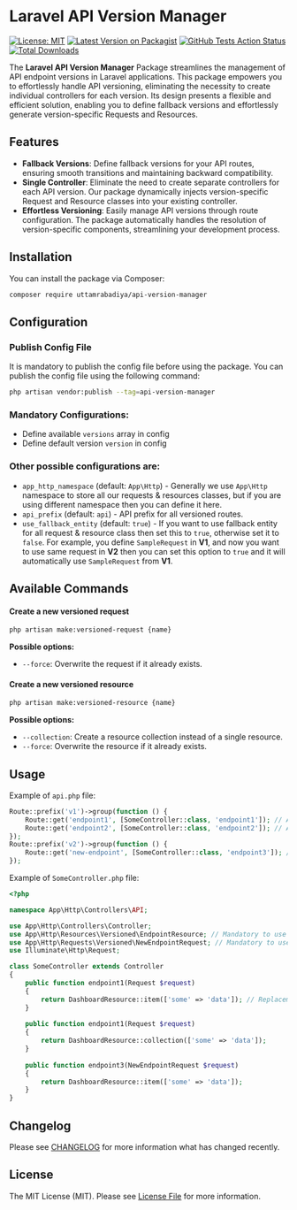 # Laravel API Version Manager

[![License: MIT](https://img.shields.io/badge/License-MIT-blue.svg)](https://opensource.org/licenses/MIT)
[![Latest Version on Packagist](https://img.shields.io/packagist/v/uttamrabadiya/api-version-manager.svg)](https://packagist.org/packages/uttamrabadiya/api-version-manager)
[![GitHub Tests Action Status](https://img.shields.io/github/actions/workflow/status/uttamrabadiya/api-version-manager/tests.yml?branch=main&label=tests)](https://github.com/uttamrabadiya/api-version-manager/actions?query=workflow%3Atests+branch%3Amain)
[![Total Downloads](https://img.shields.io/packagist/dt/uttamrabadiya/api-version-manager.svg)](https://packagist.org/packages/uttamrabadiya/api-version-manager)

The **Laravel API Version Manager** Package streamlines the management of API endpoint versions in Laravel applications. This package empowers you to effortlessly handle API versioning, eliminating the necessity to create individual controllers for each version. Its design presents a flexible and efficient solution, enabling you to define fallback versions and effortlessly generate version-specific Requests and Resources.


## Features
- **Fallback Versions**: Define fallback versions for your API routes, ensuring smooth transitions and maintaining backward compatibility.
- **Single Controller**: Eliminate the need to create separate controllers for each API version. Our package dynamically injects version-specific Request and Resource classes into your existing controller.
- **Effortless Versioning**: Easily manage API versions through route configuration. The package automatically handles the resolution of version-specific components, streamlining your development process.


## Installation
You can install the package via Composer:

```bash
composer require uttamrabadiya/api-version-manager
```

## Configuration

### Publish Config File
It is mandatory to publish the config file before using the package. You can publish the config file using the following command:
```bash
php artisan vendor:publish --tag=api-version-manager
```

### Mandatory Configurations:
- Define available `versions` array in config
- Define default version `version` in config

### Other possible configurations are:
- `app_http_namespace` (default: `App\Http`) - Generally we use `App\Http` namespace to store all our requests & resources classes, but if you are using different namespace then you can define it here.
- `api_prefix` (default: `api`) - API prefix for all versioned routes.
- `use_fallback_entity` (default: `true`) - If you want to use fallback entity for all request & resource class then set this to `true`, otherwise set it to `false`. For example, you define `SampleRequest` in **V1**, and now you want to use same request in **V2** then you can set this option to `true` and it will automatically use `SampleRequest` from **V1**.

## Available Commands

#### Create a new versioned request
```bash
php artisan make:versioned-request {name}
```
**Possible options:**
- `--force`: Overwrite the request if it already exists.

#### Create a new versioned resource
```bash
php artisan make:versioned-resource {name}
```
**Possible options:**
- `--collection`: Create a resource collection instead of a single resource.
- `--force`: Overwrite the resource if it already exists.

## Usage

Example of `api.php` file:
```php
Route::prefix('v1')->group(function () {
    Route::get('endpoint1', [SomeController::class, 'endpoint1']); // Available on v1 & v2 (Via default fallback)
    Route::get('endpoint2', [SomeController::class, 'endpoint2']); // Available on v1 & v2 (Via default fallback)
});
Route::prefix('v2')->group(function () {
    Route::get('new-endpoint', [SomeController::class, 'endpoint3']); // Available only on v2 
});
```
Example of `SomeController.php` file:
```php
<?php

namespace App\Http\Controllers\API;

use App\Http\Controllers\Controller;
use App\Http\Resources\Versioned\EndpointResource; // Mandatory to use versioned resource only. Don't use `App\Http\Resources\V1\EndpointResource` or `App\Http\Resources\V2\EndpointResource`
use App\Http\Requests\Versioned\NewEndpointRequest; // Mandatory to use versioned request only. Don't use `App\Http\Requests\V1\NewEndpointRequest` or `App\Http\Requests\V2\NewEndpointRequest`
use Illuminate\Http\Request;

class SomeController extends Controller
{
    public function endpoint1(Request $request)
    {
        return DashboardResource::item(['some' => 'data']); // Replacement of native `new DashboardResource(['some' => 'data'])` resource
    }
    
    public function endpoint1(Request $request)
    {
        return DashboardResource::collection(['some' => 'data']);
    }
    
    public function endpoint3(NewEndpointRequest $request)
    {
        return DashboardResource::item(['some' => 'data']);
    }
}

```

## Changelog
Please see [CHANGELOG](CHANGELOG.md) for more information what has changed recently.

## License

The MIT License (MIT). Please see [License File](LICENSE.md) for more information.
